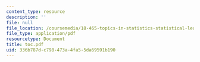 ```yaml
---
content_type: resource
description: ''
file: null
file_location: /coursemedia/18-465-topics-in-statistics-statistical-learning-theory-spring-2007/336b787dc798473a4fa55da69591b190_toc.pdf
file_type: application/pdf
resourcetype: Document
title: toc.pdf
uid: 336b787d-c798-473a-4fa5-5da69591b190
---
```

